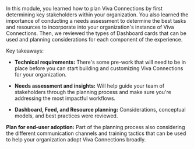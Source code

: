 In this module, you learned how to plan Viva Connections by first
determining key stakeholders within your organization. You also learned
the importance of conducting a needs assessment to determine the best
tasks and resources to incorporate into your organization's instance of
Viva Connections. Then, we reviewed the types of Dashboard cards that
can be used and planning considerations for each component of the
experience.

Key takeaways:

-   **Technical requirements:** There's some pre-work that will need to
    be in place before you can start building and customizing Viva
    Connections for your organization.

-   **Needs assessment and insights:** Will help guide your team of
    stakeholders through the planning process and make sure you're
    addressing the most impactful workflows.

-   **Dashboard, Feed, and Resource planning:** Considerations,
    conceptual models, and best practices were reviewed.

**Plan for end-user adoption:** Part of the planning process also
considering the different communication channels and training tactics
that can be used to help your organization adopt Viva Connections
broadly.